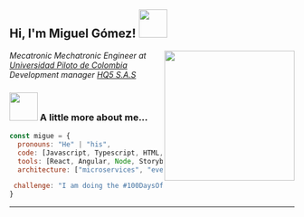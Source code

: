 <h2> Hi, I'm Miguel Gómez! <img src="https://media.giphy.com/media/mGcNjsfWAjY5AEZNw6/giphy.gif" width="50"></h2>
<img align='right' src="https://media1.giphy.com/media/ZXkraFrlIW1D25M6ZJ/giphy.gif?cid=ecf05e47ylrdpwepmd8139petww7muik68shbh9cf69qdyur&rid=giphy.gif&ct=g" width="230">
<p><em>Mecatronic Mechatronic Engineer at <a href="https://www.unipiloto.edu.co/">Universidad Piloto de Colombia</a></br>Development manager <a href="#">HQ5 S.A.S</a>
</em></p>


### <img src="https://giphy.com/embed/nUg011pWqiUReijzrH" width="50"> A little more about me...  

```javascript
const migue = {
  pronouns: "He" | "his",
  code: [Javascript, Typescript, HTML, CSS, Python, Java],
  tools: [React, Angular, Node, Storybook, Styled-Components, Jest, Docker],
  architecture: ["microservices", "event-driven", "design system pattern"],

 challenge: "I am doing the #100DaysOfCode challenge focused on React and typescript"
}
```


---
